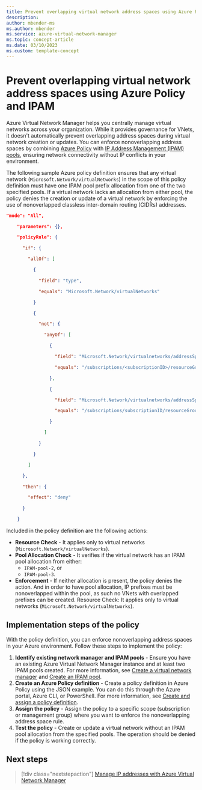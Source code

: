 ```yaml
---
title: Prevent overlapping virtual network address spaces using Azure Policy and IPAM 
description: 
author: mbender-ms
ms.author: mbender
ms.service: azure-virtual-network-manager
ms.topic: concept-article
ms.date: 03/10/2023
ms.custom: template-concept
---
```


# Prevent overlapping virtual network address spaces using Azure Policy and IPAM

Azure Virtual Network Manager helps you centrally manage virtual networks across your organization. While it provides governance for VNets, it doesn't automatically prevent overlapping address spaces during virtual network creation or updates. You can enforce nonoverlapping address spaces by combining [Azure Policy](../governance/policy/overview.md) with [IP Address Management (IPAM) pools](concept-ip-address-management.md#manage-ip-address-pools), ensuring network connectivity without IP conflicts in your environment.

The following sample Azure policy definition ensures that any virtual network (`Microsoft.Network/virtualNetworks`) in the scope of this policy definition must have one IPAM pool prefix allocation from one of the two specified pools. If a virtual network lacks an allocation from either pool, the policy denies the creation or update of a virtual network by enforcing the use of nonoverlapped classless inter-domain routing (CIDRs) addresses.

```json
"mode": "All", 

    "parameters": {}, 

    "policyRule": { 

      "if": { 

        "allOf": [ 

          { 

            "field": "type", 

            "equals": "Microsoft.Network/virtualNetworks" 

          } 

          { 

            "not": { 

              "anyOf": [ 

                { 

                  "field": "Microsoft.Network/virtualnetworks/addressSpace.ipamPoolPrefixAllocations[*].pool.id", 

                  "equals": "/subscriptions/<subscriptionID>/resourceGroups/<resourceGroupName>/providers/Microsoft.Network/networkManagers/network-manager/ipamPools/IPAM-pool-2" 

                }, 

                { 

                  "field": "Microsoft.Network/virtualnetworks/addressSpace.ipamPoolPrefixAllocations[*].pool.id", 

                  "equals": "/subscriptions/subscriptionID/resourceGroups/<resourceGroupName>/providers/Microsoft.Network/networkManagers/network-manager/ipamPools/IPAM-pool-3" 

                } 

              ] 

            } 

          } 

        ] 

      }, 

      "then": { 

        "effect": "deny" 

      } 

    } 
```

Included in the policy definition are the following actions:

- **Resource Check** - It applies only to virtual networks (`Microsoft.Network/virtualNetworks`).
- **Pool Allocation Check** - It verifies if the virtual network has an IPAM pool allocation from either:  
  - `IPAM-pool-2`, or 
  - `IPAM-pool-3`.
- **Enforcement** - If neither allocation is present, the policy denies the action. And in order to have pool allocation, IP prefixes must be nonoverlapped within the pool, as such no VNets with overlapped prefixes can be created.
Resource Check: It applies only to virtual networks (`Microsoft.Network/virtualNetworks`).

## Implementation steps of the policy

With the policy definition, you can enforce nonoverlapping address spaces in your Azure environment. Follow these steps to implement the policy:

1. **Identify existing network manager and IPAM pools** - Ensure you have an existing Azure Virtual Network Manager instance and at least two IPAM pools created. For more information, see [Create a virtual network manager](./create-virtual-network-manager-powershell.md) and [Create an IPAM pool](./how-to-manage-ip-addresses-network-manager.md).
1. **Create an Azure Policy definition** - Create a policy definition in Azure Policy using the JSON example. You can do this through the Azure portal, Azure CLI, or PowerShell. For more information, see [Create and assign a policy definition](../governance/policy/tutorials/create-and-manage.md).
2. **Assign the policy** - Assign the policy to a specific scope (subscription or management group) where you want to enforce the nonoverlapping address space rule.
1. **Test the policy** - Create or update a virtual network without an IPAM pool allocation from the specified pools. The operation should be denied if the policy is working correctly.


## Next steps
> [!div class="nextstepaction"]
> [Manage IP addresses with Azure Virtual Network Manager](./how-to-manage-ip-addresses-network-manager.md)
